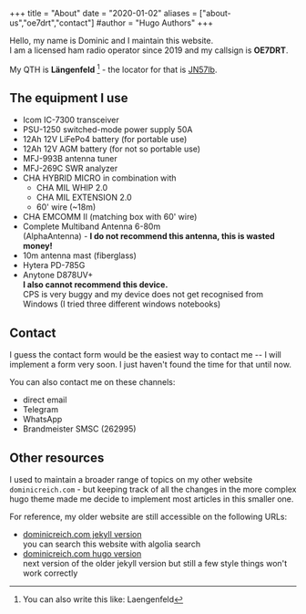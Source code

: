 +++
title = "About"
date = "2020-01-02"
aliases = ["about-us","oe7drt","contact"]
#author = "Hugo Authors"
+++

Hello, my name is Dominic and I maintain this website.  
I am a licensed ham radio operator since 2019 and my callsign is **OE7DRT**.

My QTH is **Längenfeld** [^lgfd] - the locator for that is
[JN57lb](http://www.levinecentral.com/ham/grid_square.php?Grid=JN57lb).

[^lgfd]: You can also write this like: Laengenfeld

## The equipment I use

- Icom IC-7300 transceiver
- PSU-1250 switched-mode power supply 50A
- 12Ah 12V LiFePo4 battery (for portable use)
- 12Ah 12V AGM battery (for not so portable use)
- MFJ-993B antenna tuner
- MFJ-269C SWR analyzer
- CHA HYBRID MICRO in combination with
  - CHA MIL WHIP 2.0
  - CHA MIL EXTENSION 2.0
  - 60' wire (~18m)
- CHA EMCOMM II (matching box with 60' wire)  
- Complete Multiband Antenna 6-80m  
  (AlphaAntenna) - **I do not recommend this antenna, this is wasted money!**
- 10m antenna mast (fiberglass)
- Hytera PD-785G
- Anytone D878UV+  
  **I also cannot recommend this device.**  
  CPS is very buggy and my device does not get recognised from Windows
  (I tried three different windows notebooks)

## Contact

I guess the contact form would be the easiest way to contact me -- I will
implement a form very soon. I just haven't found the time for that until now.

You can also contact me on these channels:

- direct email
- Telegram
- WhatsApp
- Brandmeister SMSC (262995)

## Other resources

I used to maintain a broader range of topics on my other website
`dominicreich.com` - but keeping track of all the changes in the more complex
hugo theme made me decide to implement most articles in this smaller one.

For reference, my older website are still accessible on the following URLs:

- [dominicreich.com jekyll version](https://dominicreich-old.netlify.com/)  
  you can search this website with algolia search
- [dominicreich.com hugo version](https://dominicreich.com/)  
  next version of the older jekyll version but still a few style things won't
  work correctly

